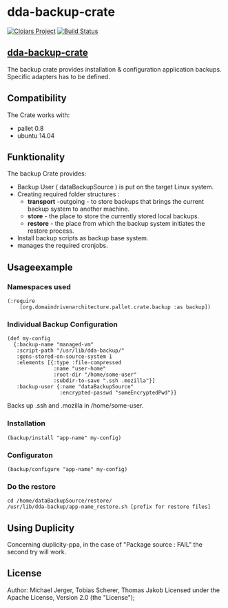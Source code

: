 # dda-backup-crate

[![Clojars Project](https://img.shields.io/clojars/v/dda/dda-backup-crate.svg)](https://clojars.org/dda/dda-backup-crate)
[![Build Status](https://travis-ci.org/DomainDrivenArchitecture/dda-backup-crate.svg?branch=master)](https://travis-ci.org/DomainDrivenArchitecture/dda-backup-crate)

## [dda-backup-crate](https://github.com/DomainDrivenArchitecture/dda-backup-crate)
The backup crate provides installation & configuration application backups. Specific adapters has to be defined.

## Compatibility
The Crate works with:
 * pallet 0.8
 * ubuntu 14.04

## Funktionality
The backup Crate provides:
* Backup User ( dataBackupSource ) is put on the target Linux system.
* Creating required folder structures :
  * **transport** -outgoing - to store backups that brings the current backup system to another machine.
  * **store** - the place to store the currently stored local backups.
  * **restore** - the place from which the backup system initiates the restore process.
* Install backup scripts as backup base system.
* manages the required cronjobs.

## Usageexample

### Namespaces used
```
(:require
	[org.domaindrivenarchitecture.pallet.crate.backup :as backup])
```

### Individual Backup Configuration
```  
(def my-config
  {:backup-name "managed-vm"
   :script-path "/usr/lib/dda-backup/"
   :gens-stored-on-source-system 1
   :elements [{:type :file-compressed
               :name "user-home"
               :root-dir "/home/some-user"
               :subdir-to-save ".ssh .mozilla"}]
   :backup-user {:name "dataBackupSource"
                 :encrypted-passwd "someEncryptedPwd"}}
```

Backs up .ssh and .mozilla in /home/some-user.

### Installation

```  
(backup/install "app-name" my-config)
```

### Configuraton

```  
(backup/configure "app-name" my-config)
```

### Do the restore
```
cd /home/dataBackupSource/restore/
/usr/lib/dda-backup/app-name_restore.sh [prefix for restore files]
```

## Using Duplicity
Concerning duplicity-ppa, in the case of "Package source : FAIL"
the second try will work.

## License

Author: Michael Jerger, Tobias Scherer, Thomas Jakob
Licensed under the Apache License, Version 2.0 (the "License");
